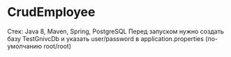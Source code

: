 # CrudEmployee
Стек: Java 8, Maven, Spring, PostgreSQL
Перед запуском нужно создать базу TestGnivcDb и указать user/password в application.properties (по-умолчанию root/root)

